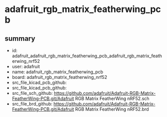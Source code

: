 # adafruit_rgb_matrix_featherwing_pcb
 
## summary 
* id: adafruit_adafruit_rgb_matrix_featherwing_pcb_adafruit_rgb_matrix_featherwing_nrf52
* user: adafruit
* name: adafruit_rgb_matrix_featherwing_pcb
* board: adafruit_rgb_matrix_featherwing_nrf52
* src_file_kicad_pcb_github: 
* src_file_kicad_pcb_github: 
* src_file_sch_github: https://github.com/adafruit/Adafruit-RGB-Matrix-FeatherWing-PCB.git/Adafruit RGB Matrix FeatherWing nRF52.sch
* src_file_brd_github: https://github.com/adafruit/Adafruit-RGB-Matrix-FeatherWing-PCB.git/Adafruit RGB Matrix FeatherWing nRF52.brd



